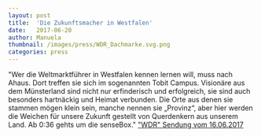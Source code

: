 ```yaml
---
layout: post
title:  'Die Zukunftsmacher in Westfalen'
date:   2017-06-20
author: Manuela
thumbnail: /images/press/WDR_Dachmarke.svg.png
categories: press
---
```

"Wer die Weltmarktführer in Westfalen kennen lernen will, muss nach Ahaus. Dort treffen sie sich im sogenannten Tobit Campus. Visionäre aus dem Münsterland sind nicht nur erfinderisch und erfolgreich, sie sind auch besonders hartnäckig und Heimat verbunden. Die Orte aus denen sie stammen mögen klein sein, manche nennen sie „Provinz“, aber hier werden die Weichen für unsere Zukunft gestellt von Querdenkern aus unserem Land. Ab 0:36 gehts um die senseBox."
<a href="http://www1.wdr.de/mediathek/video/sendungen/doku-am-freitag/video-die-zukunftsmacher-in-westfalen-102.html/" target="_blank">"WDR" Sendung vom 16.06.2017</a>
